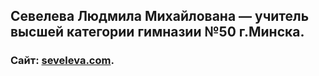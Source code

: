 ## Севелева Людмила Михайлована — учитель высшей категории гимназии №50 г.Минска.
### Сайт: [seveleva.com](https://seveleva.com).
